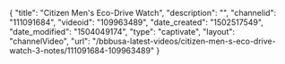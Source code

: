 {
    "title": "Citizen Men's Eco-Drive Watch",
    "description": "",
    "channelid": "111091684",
    "videoid": "109963489",
    "date_created": "1502517549",
    "date_modified": "1504049174",
    "type": "captivate",
    "layout": "channelVideo",
    "url": "\/bbbusa-latest-videos\/citizen-men-s-eco-drive-watch-3-notes\/111091684-109963489"
}